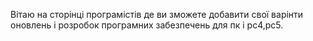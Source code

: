 Вітаю на сторінці програмістів де ви зможете добавити свої варінти оновлень і розробок програмних забезпечень для пк і pc4,pc5.